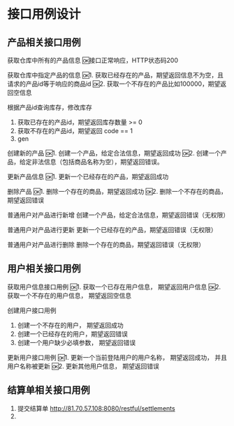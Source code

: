 # 接口用例设计
 ## 产品相关接口用例

获取仓库中所有的产品信息
 🆗接口正常响应，HTTP状态码200

 获取仓库中指定产品的信息
 🆗1. 获取已经存在的产品，期望返回信息不为空，且请求的产品id等于响应的商品id
 🆗2. 获取一个不存在的产品比如100000，期望返回空信息

 根据产品id查询库存，修改库存
 1. 获取已存在的产品id，期望返回库存数量 >= 0
 2. 获取不存在的产品id，期望返回 code == 1
 3. gen

 创建新的产品
 🆗1. 创建一个产品，给定合法信息，期望返回成功
 🆗2. 创建一个产品，给定非法信息（包括商品名称为空），期望返回错误。

 更新产品信息
 🆗1. 更新一个已经存在的产品，期望返回成功

 删除产品
 🆗1. 删除一个存在的商品，期望返回成功
 🆗2. 删除一个不存在的商品，期望返回错误



 普通用户对产品进行新增
 创建一个产品，给定合法信息，期望返回错误（无权限）

 普通用户对产品进行更新
 更新一个已经存在的产品，期望返回错误（无权限）

 普通用户对产品进行删除
 删除一个存在的商品，期望返回错误（无权限）



## 用户相关接口用例

 获取用户信息接口用例
 🆗1. 获取一个已存在用户信息， 期望返回用户信息
  🆗2. 获取一个不存在的用户信息， 期望返回空信息
 

  创建用户接口用例
  1. 创建一个不存在的用户， 期望返回成功
  2. 创建一个已经存在的用户，期望返回错误
  3. 创建一个用户缺少必填参数， 期望返回错误

  更新用户接口用例
  🆗1. 更新一个当前登陆用户的用户名称， 期望返回成功， 并且用户名称被更新
  🆗2. 更新其他用户信息， 期望返回错误

## 结算单相关接口用例
  1. 提交结算单
   http://81.70.57.108:8080/restful/settlements
  2. 
